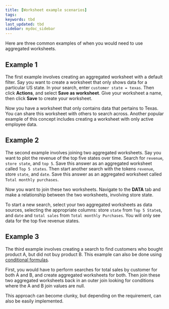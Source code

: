 ```yaml
---
title: [Worksheet example scenarios]
tags:
keywords: tbd
last_updated: tbd
sidebar: mydoc_sidebar
---
```

Here are three common examples of when you would need to use aggregated worksheets.

## Example 1

The first example involves creating an aggregated worksheet with a default filter. Say you want to create a worksheet that only shows data for a particular US state. In your search, enter `customer state = texas`. Then click **Actions**, and select **Save as worksheet**. Give your worksheet a name, then click **Save** to create your worksheet.

Now you have a worksheet that only contains data that pertains to Texas. You can share this worksheet with others to search across. Another popular example of this concept includes creating a worksheet with only active employee data.

## Example 2

The second example involves joining two aggregated worksheets. Say you want to plot the revenue of the top five states over time. Search for `revenue`, `store state`, and `top 5`. Save this answer as an aggregated worksheet called `Top 5 states`. Then start another search with the tokens `revenue`, store `state`, and `date`. Save this answer as an aggregated worksheet called `Total monthly purchases`.

Now you want to join these two worksheets. Navigate to the **DATA** tab and make a relationship between the two worksheets, involving store state.

To start a new search, select your two aggregated worksheets as data sources, selecting the appropriate columns: store `state` from `Top 5 State`s, and `date` and `total sales` from `Total monthly Purchases`. You will only see data for the top five revenue states.

## Example 3

The third example involves creating a search to find customers who bought product A, but did not buy product B. This example can also be done using [conditional formulas](../advanced_searches_guide/formulas/conditional_sum.html#).

First, you would have to perform searches for total sales by customer for both A and B, and create aggregated worksheets for both. Then join these two aggregated worksheets back in an outer join looking for conditions where the A and B join values are null.

This approach can become clunky, but depending on the requirement, can also be easily implemented.
